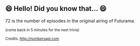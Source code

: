 ## :smile: Hello! Did you know that... :smile:
72 is the number of episodes in the original airing of Futurama.

<sup>(come back in 5 minutes for the next trivia)</sup>


<sup>Credits: http://numbersapi.com</sup>
